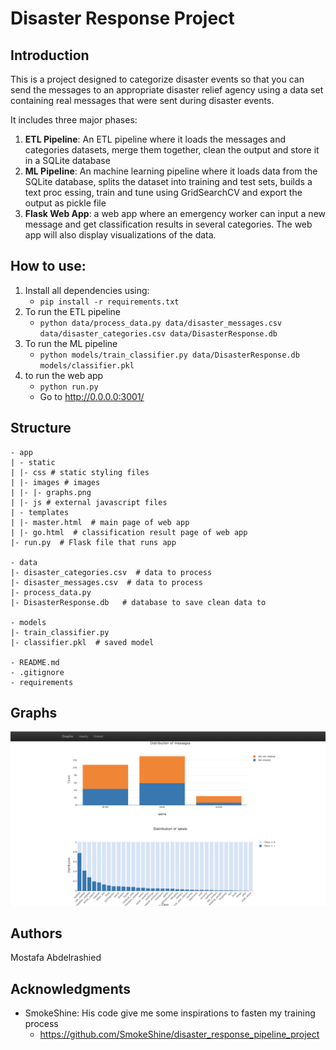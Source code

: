 # Disaster Response Project

## Introduction
This is a project designed to categorize disaster events so that you can send the messages to an appropriate disaster relief agency using a data set containing real messages that were sent during disaster events.

It includes three major phases:
1. **ETL Pipeline**: An ETL pipeline where it loads the messages and categories datasets, merge them together, clean the output and store it in a SQLite database
2. **ML Pipeline**: An machine learning pipeline where it loads data from the SQLite database, splits the dataset into training and test sets, builds a text proc essing, train and tune using GridSearchCV and export the output as pickle file
3. **Flask Web App**: a web app where an emergency worker can input a new message and get classification results in several categories. The web app will also display visualizations of the data.

## How to use:
1. Install all dependencies using:
    - `pip install -r requirements.txt`
2. To run the ETL pipeline
    - `python data/process_data.py data/disaster_messages.csv data/disaster_categories.csv data/DisasterResponse.db`
3. To run the ML pipeline
    - `python models/train_classifier.py data/DisasterResponse.db models/classifier.pkl`
4. to run the web app
    - `python run.py`
    - Go to http://0.0.0.0:3001/

## Structure
```
- app
| - static
| |- css # static styling files
| |- images # images
| |- |- graphs.png
| |- js # external javascript files
| - templates
| |- master.html  # main page of web app
| |- go.html  # classification result page of web app
|- run.py  # Flask file that runs app

- data
|- disaster_categories.csv  # data to process 
|- disaster_messages.csv  # data to process
|- process_data.py
|- DisasterResponse.db   # database to save clean data to

- models
|- train_classifier.py
|- classifier.pkl  # saved model 

- README.md
- .gitignore
- requirements
```

## Graphs
![Alt text](app/static/images/graphs.png?raw=true "Title")


## Authors
Mostafa Abdelrashied

## Acknowledgments
- SmokeShine: His code give me some inspirations to fasten my training process
    - https://github.com/SmokeShine/disaster_response_pipeline_project
